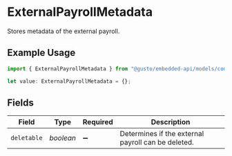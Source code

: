 # ExternalPayrollMetadata

Stores metadata of the external payroll.

## Example Usage

```typescript
import { ExternalPayrollMetadata } from "@gusto/embedded-api/models/components/externalpayroll.js";

let value: ExternalPayrollMetadata = {};
```

## Fields

| Field                                              | Type                                               | Required                                           | Description                                        |
| -------------------------------------------------- | -------------------------------------------------- | -------------------------------------------------- | -------------------------------------------------- |
| `deletable`                                        | *boolean*                                          | :heavy_minus_sign:                                 | Determines if the external payroll can be deleted. |